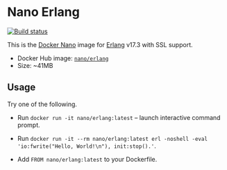 Nano Erlang
===========

[![Build status][Build image]][Build]

This is the [Docker Nano](https://github.com/Docker-nano) image for [Erlang](http://www.erlang.org) v17.3 with SSL
support.

* Docker Hub image: [`nano/erlang`][Docker Hub repo]
* Size: ~41MB

Usage
-----

Try one of the following.

* Run `docker run -it nano/erlang:latest` – launch interactive command prompt.
* Run `docker run -it --rm nano/erlang:latest erl -noshell -eval 'io:fwrite("Hello, World!\n"), init:stop().'`.
* Add `FROM nano/erlang:latest` to your Dockerfile.

  [Build]: http://travis-ci.org/Docker-nano/Erlang
  [Build image]: http://img.shields.io/travis/Docker-nano/Erlang.svg "Build status"
  [Docker Hub repo]: https://registry.hub.docker.com/u/nano/erlang/
